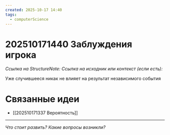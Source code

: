```yaml
---
created: 2025-10-17 14:40
tags:
  - computerScience
---
```

# 202510171440 Заблуждения игрока

*Ссылка на StructureNote:*
*Ссылка на исходник или контекст (если есть):* 

Уже случившееся никак не влияет на результат независимого события
# Связанные идеи
- [[202510171337 Вероятность]]
---

*Что стоит развить? Какие вопросы возникли?*
